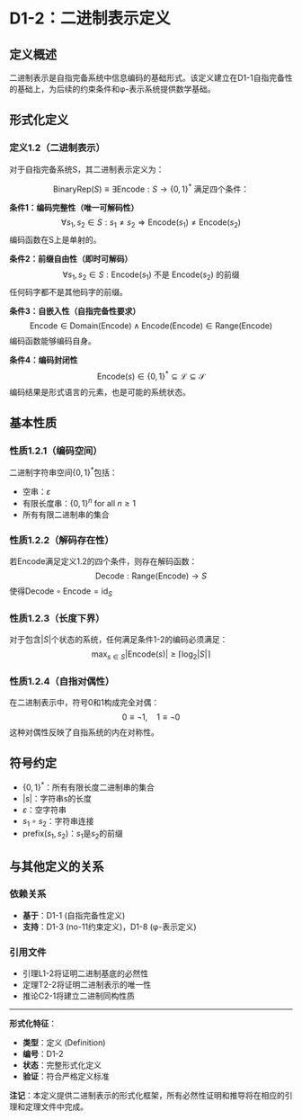 # D1-2：二进制表示定义

## 定义概述

二进制表示是自指完备系统中信息编码的基础形式。该定义建立在D1-1自指完备性的基础上，为后续的约束条件和φ-表示系统提供数学基础。

## 形式化定义

### 定义1.2（二进制表示）

对于自指完备系统S，其二进制表示定义为：

$$
\text{BinaryRep}(S) \equiv \exists \text{Encode}: S \to \{0,1\}^* \text{ 满足四个条件：}
$$

**条件1：编码完整性（唯一可解码性）**
$$
\forall s_1, s_2 \in S: s_1 \neq s_2 \Rightarrow \text{Encode}(s_1) \neq \text{Encode}(s_2)
$$
编码函数在S上是单射的。

**条件2：前缀自由性（即时可解码）**
$$
\forall s_1, s_2 \in S: \text{Encode}(s_1) \text{ 不是 } \text{Encode}(s_2) \text{ 的前缀}
$$
任何码字都不是其他码字的前缀。

**条件3：自嵌入性（自指完备性要求）**
$$
\text{Encode} \in \text{Domain}(\text{Encode}) \land \text{Encode}(\text{Encode}) \in \text{Range}(\text{Encode})
$$
编码函数能够编码自身。

**条件4：编码封闭性**
$$
\text{Encode}(s) \in \{0,1\}^* \subseteq \mathcal{L} \subseteq \mathcal{S}
$$
编码结果是形式语言的元素，也是可能的系统状态。

## 基本性质

### 性质1.2.1（编码空间）

二进制字符串空间$\{0,1\}^*$包括：
- 空串：$\varepsilon$
- 有限长度串：$\{0,1\}^n$ for all $n \geq 1$
- 所有有限二进制串的集合

### 性质1.2.2（解码存在性）

若$\text{Encode}$满足定义1.2的四个条件，则存在解码函数：
$$
\text{Decode}: \text{Range}(\text{Encode}) \to S
$$
使得$\text{Decode} \circ \text{Encode} = \text{id}_S$

### 性质1.2.3（长度下界）

对于包含$|S|$个状态的系统，任何满足条件1-2的编码必须满足：
$$
\max_{s \in S} |\text{Encode}(s)| \geq \lceil \log_2 |S| \rceil
$$

### 性质1.2.4（自指对偶性）

在二进制表示中，符号0和1构成完全对偶：
$$
0 \equiv \neg 1, \quad 1 \equiv \neg 0
$$
这种对偶性反映了自指系统的内在对称性。

## 符号约定

- $\{0,1\}^*$：所有有限长度二进制串的集合
- $|s|$：字符串s的长度
- $\varepsilon$：空字符串
- $s_1 \circ s_2$：字符串连接
- $\text{prefix}(s_1, s_2)$：$s_1$是$s_2$的前缀

## 与其他定义的关系

### 依赖关系

- **基于**：D1-1 (自指完备性定义)
- **支持**：D1-3 (no-11约束定义)，D1-8 (φ-表示定义)

### 引用文件

- 引理L1-2将证明二进制基底的必然性
- 定理T2-2将证明二进制表示的唯一性
- 推论C2-1将建立二进制同构性质

---

**形式化特征**：
- **类型**：定义 (Definition)
- **编号**：D1-2
- **状态**：完整形式化定义
- **验证**：符合严格定义标准

**注记**：本定义提供二进制表示的形式化框架，所有必然性证明和推导将在相应的引理和定理文件中完成。